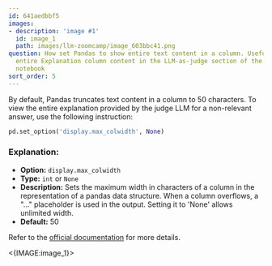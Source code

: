```yaml
---
id: 641aedbbf5
images:
- description: 'image #1'
  id: image_1
  path: images/llm-zoomcamp/image_603bbc41.png
question: How set Pandas to show entire text content in a column. Useful to view the
  entire Explanation column content in the LLM-as-judge section of the offline-rag-evaluation
  notebook
sort_order: 5
---
```


By default, Pandas truncates text content in a column to 50 characters. To view the entire explanation provided by the judge LLM for a non-relevant answer, use the following instruction:

```python
pd.set_option('display.max_colwidth', None)
```

### Explanation:

- **Option:** `display.max_colwidth`
- **Type:** `int` or `None`
- **Description:** Sets the maximum width in characters of a column in the representation of a pandas data structure. When a column overflows, a "..." placeholder is used in the output. Setting it to 'None' allows unlimited width.
- **Default:** 50

Refer to the [official documentation](https://pandas.pydata.org/docs/user_guide/options.html) for more details.

<{IMAGE:image_1}>
